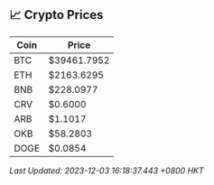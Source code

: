 ## 📈 Crypto Prices

| Coin | Price |
| ---- | ----- |
| BTC | $39461.7952 |
| ETH | $2163.6295 |
| BNB | $228.0977 |
| CRV | $0.6000 |
| ARB | $1.1017 |
| OKB | $58.2803 |
| DOGE | $0.0854 |

_Last Updated: 2023-12-03 16:18:37.443 +0800 HKT_